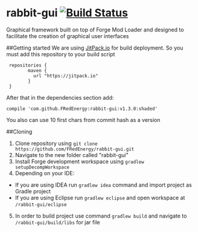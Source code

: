 # rabbit-gui [![Build Status](https://travis-ci.org/FRedEnergy/rabbit-gui.svg?branch=master)](https://travis-ci.org/FRedEnergy/rabbit-gui)
Graphical framework built on top of Forge Mod Loader and designed to facilitate the creation of graphical user interfaces

##Getting started
We are using [JitPack.io](http://jitpack.io) for build deployment. So you must add this repository to your build script
```
 repositories {
        maven { 
          url "https://jitpack.io" 
        }
 }
```
After that in the dependencies section add:
```
compile 'com.github.FRedEnergy:rabbit-gui:v1.3.0:shaded'
```
You also can use 10 first chars from commit hash as a version

##Cloning
1. Clone repository using `git clone https://github.com/FRedEnergy/rabbit-gui.git`
2. Navigate to the new folder called "rabbit-gui"
3. Install Forge development workspace using `gradlew setupDecompWorkspace`
4. Depending on your IDE:
  * If you are using IDEA run `gradlew idea` command and import project as Gradle project
  * If you are using Eclipse run `gradlew eclipse` and open workspace at `/rabbit-gui/eclipse`
5. In order to build project use command `gradlew build` and navigate to `/rabbit-gui/build/libs` for jar file
